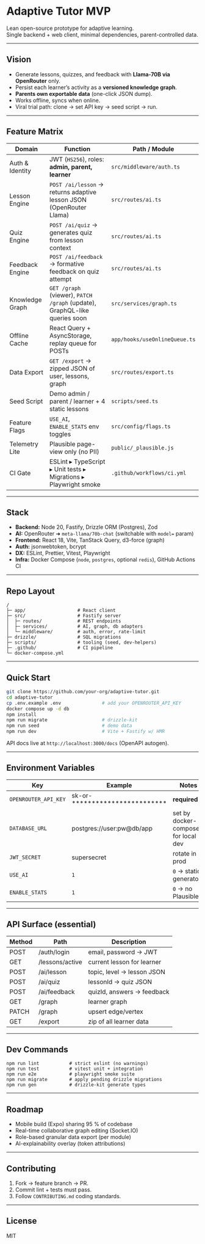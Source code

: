 # Adaptive Tutor MVP

Lean open-source prototype for adaptive learning.  
Single backend + web client, minimal dependencies, parent-controlled data.

---

## Vision

- Generate lessons, quizzes, and feedback with **Llama-70B via OpenRouter** only.  
- Persist each learner’s activity as a **versioned knowledge graph**.  
- **Parents own exportable data** (one-click JSON dump).  
- Works offline, syncs when online.  
- Viral trial path: clone → set API key → seed script → run.

---

## Feature Matrix

| Domain            | Function                                                                       | Path / Module                             |
|-------------------|--------------------------------------------------------------------------------|-------------------------------------------|
| Auth & Identity   | JWT (`HS256`), roles: **admin, parent, learner**                                | `src/middleware/auth.ts`                  |
| Lesson Engine     | `POST /ai/lesson` → returns adaptive lesson JSON (OpenRouter Llama)            | `src/routes/ai.ts`                        |
| Quiz Engine       | `POST /ai/quiz` → generates quiz from lesson context                           | `src/routes/ai.ts`                        |
| Feedback Engine   | `POST /ai/feedback` → formative feedback on quiz attempt                        | `src/routes/ai.ts`                        |
| Knowledge Graph   | `GET /graph` (viewer), `PATCH /graph` (update), GraphQL-like queries soon      | `src/services/graph.ts`                   |
| Offline Cache     | React Query + AsyncStorage, replay queue for POSTs                             | `app/hooks/useOnlineQueue.ts`             |
| Data Export       | `GET /export` → zipped JSON of user, lessons, graph                            | `src/routes/export.ts`                    |
| Seed Script       | Demo admin / parent / learner + 4 static lessons                               | `scripts/seed.ts`                         |
| Feature Flags     | `USE_AI`, `ENABLE_STATS` env toggles                                           | `src/config/flags.ts`                     |
| Telemetry Lite    | Plausible page-view only (no PII)                                              | `public/_plausible.js`                    |
| CI Gate           | ESLint ▸ TypeScript ▸ Unit tests ▸ Migrations ▸ Playwright smoke               | `.github/workflows/ci.yml`                |

---

## Stack

* **Backend:** Node 20, Fastify, Drizzle ORM (Postgres), Zod  
* **AI:** OpenRouter ➜ `meta-llama/70b-chat` (switchable with `model=` param)  
* **Frontend:** React 18, Vite, TanStack Query, d3-force (graph)  
* **Auth:** jsonwebtoken, bcrypt  
* **DX:** ESLint, Prettier, Vitest, Playwright  
* **Infra:** Docker Compose (`node`, `postgres`, optional `redis`), GitHub Actions CI

---

## Repo Layout

```
/
├─ app/                   # React client
├─ src/                   # Fastify server
│  ├─ routes/             # REST endpoints
│  ├─ services/           # AI, graph, db adapters
│  └─ middleware/         # auth, error, rate-limit
├─ drizzle/               # SQL migrations
├─ scripts/               # tooling (seed, dev-helpers)
├─ .github/               # CI pipeline
└─ docker-compose.yml
```

---

## Quick Start

```bash
git clone https://github.com/your-org/adaptive-tutor.git
cd adaptive-tutor
cp .env.example .env               # add your OPENROUTER_API_KEY
docker compose up -d db
npm install
npm run migrate                    # drizzle-kit
npm run seed                       # demo data
npm run dev                        # Vite + Fastify w/ HMR
```

API docs live at `http://localhost:3000/docs` (OpenAPI autogen).

---

## Environment Variables

| Key                 | Example                  | Notes                                   |
|---------------------|--------------------------|-----------------------------------------|
| `OPENROUTER_API_KEY`| sk-or-************************ | **required**                           |
| `DATABASE_URL`      | postgres://user:pw@db/app | set by docker-compose for local dev     |
| `JWT_SECRET`        | supersecret              | rotate in prod                          |
| `USE_AI`            | `1`                      | `0` → static generators                 |
| `ENABLE_STATS`      | `1`                      | `0` → no Plausible                      |

---

## API Surface (essential)

| Method | Path                | Description                     |
|--------|---------------------|---------------------------------|
| POST   | /auth/login         | email, password → JWT           |
| GET    | /lessons/active     | current lesson for learner      |
| POST   | /ai/lesson          | topic, level → lesson JSON      |
| POST   | /ai/quiz            | lessonId → quiz JSON            |
| POST   | /ai/feedback        | quizId, answers → feedback      |
| GET    | /graph              | learner graph                   |
| PATCH  | /graph              | upsert edge/vertex              |
| GET    | /export             | zip of all learner data         |

---

## Dev Commands

```
npm run lint           # strict eslint (no warnings)
npm run test           # vitest unit + integration
npm run e2e            # playwright smoke suite
npm run migrate        # apply pending drizzle migrations
npm run gen            # drizzle-kit generate types
```

---

## Roadmap

- Mobile build (Expo) sharing 95 % of codebase
- Real-time collaborative graph editing (Socket.IO)
- Role-based granular data export (per module)
- AI-explainability overlay (token attributions)

---

## Contributing

1. Fork → feature branch → PR.  
2. Commit lint + tests must pass.  
3. Follow `CONTRIBUTING.md` coding standards.

---

## License

MIT
